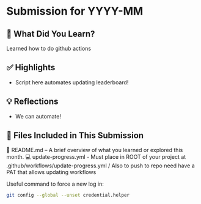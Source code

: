 # Submission for YYYY-MM

## 🌟 What Did You Learn?
Learned how to do github actions 


## ✅ Highlights
- Script here automates updating leaderboard!


## 💡 Reflections
- We can automate!

## 📂 Files Included in This Submission
📄 README.md – A brief overview of what you learned or explored this month.
💻 update-progress.yml - Must place in ROOT of your project at .github/workflows/update-progress.yml / Also to push to repo need have a PAT that allows updating workflows

Useful command to force a new log in: 
```bash
git config --global --unset credential.helper
```
